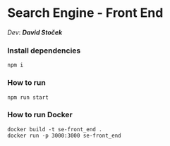 # Search Engine - Front End
*Dev*: ***David Stoček***

### Install dependencies

```
npm i
```

### How to run

```
npm run start
```

### How to run Docker

```
docker build -t se-front_end .
docker run -p 3000:3000 se-front_end
```